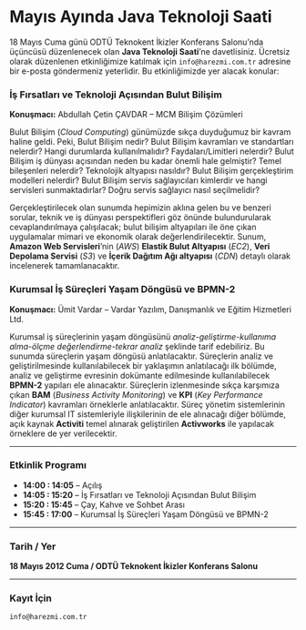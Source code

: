 # Mayıs Ayında Java Teknoloji Saati

18 Mayıs Cuma günü ODTÜ Teknokent İkizler Konferans Salonu’nda üçüncüsü düzenlenecek olan **Java Teknoloji Saati**’ne 
davetlisiniz. Ücretsiz olarak düzenlenen etkinliğimize katılmak için `info@harezmi.com.tr` adresine bir e-posta göndermeniz
yeterlidir. Bu etkinliğimizde yer alacak konular:

### İş Fırsatları ve Teknoloji Açısından Bulut Bilişim

**Konuşmacı:** Abdullah Çetin ÇAVDAR – MCM Bilişim Çözümleri

Bulut Bilişim (*Cloud Computing*) günümüzde sıkça duyduğumuz bir kavram haline geldi. Peki, Bulut Bilişim nedir? Bulut 
Bilişim kavramları ve standartları nelerdir? Hangi durumlarda kullanılmalıdır? Faydaları/Limitleri nelerdir? Bulut Bilişim
iş dünyası açısından neden bu kadar önemli hale gelmiştir? Temel bileşenleri nelerdir? Teknolojik altyapısı nasıldır? 
Bulut Bilişim gerçekleştirim modelleri nelerdir? Bulut Bilişim servis sağlayıcıları kimlerdir ve hangi servisleri 
sunmaktadırlar? Doğru servis sağlayıcı nasıl seçilmelidir?

Gerçekleştirilecek olan sunumda hepimizin aklına gelen bu ve benzeri sorular, teknik ve iş dünyası perspektifleri göz 
önünde bulundurularak cevaplandırılmaya çalışılacak; bulut bilişim altyapıları ile öne çıkan uygulamalar mimari ve ekonomik 
olarak değerlendirilecektir. Sunum, **Amazon Web Servisleri**’nin (*AWS*) **Elastik Bulut Altyapısı** (*EC2*), 
**Veri Depolama Servisi** (*S3*) ve **İçerik Dağıtım Ağı altyapısı** (*CDN*) detaylı olarak incelenerek tamamlanacaktır.

### Kurumsal İş Süreçleri Yaşam Döngüsü ve BPMN-2

**Konuşmacı:** Ümit Vardar – Vardar Yazılım, Danışmanlık ve Eğitim Hizmetleri Ltd.

Kurumsal iş süreçlerinin yaşam döngüsünü *analiz-geliştirme-kullanıma alma-ölçme değerlendirme-tekrar analiz* şeklinde 
tarif edebiliriz. Bu sunumda süreçlerin yaşam döngüsü anlatılacaktır. Süreçlerin analiz ve geliştirilmesinde kullanılabilecek
bir yaklaşımın anlatılacağı ilk bölümde, analiz ve geliştirme evresinin dokümante edilmesinde kullanılabilecek **BPMN-2** 
yapıları ele alınacaktır. Süreçlerin izlenmesinde sıkça karşımıza çıkan **BAM** (*Business Activity Monitoring*) ve 
**KPI** (*Key Performance Indicator*) kavramları örneklerle anlatılacaktır. Süreç yönetim sistemlerinin diğer kurumsal 
IT sistemleriyle ilişkilerinin de ele alınacağı diğer bölümde, açık kaynak **Activiti** temel alınarak geliştirilen 
**Activworks** ile yapılacak örneklere de yer verilecektir.

---

### Etkinlik Programı

- **14:00 : 14:05** – Açılış
- **14:05 : 15:20** – İş Fırsatları ve Teknoloji Açısından Bulut Bilişim
- **15:20 : 15:45** – Çay, Kahve ve Sohbet Arası
- **15:45 : 17:00** – Kurumsal İş Süreçleri Yaşam Döngüsü ve BPMN-2

---

### Tarih / Yer

**18 Mayıs 2012 Cuma / ODTÜ Teknokent İkizler Konferans Salonu**

---

### Kayıt İçin

`info@harezmi.com.tr`
